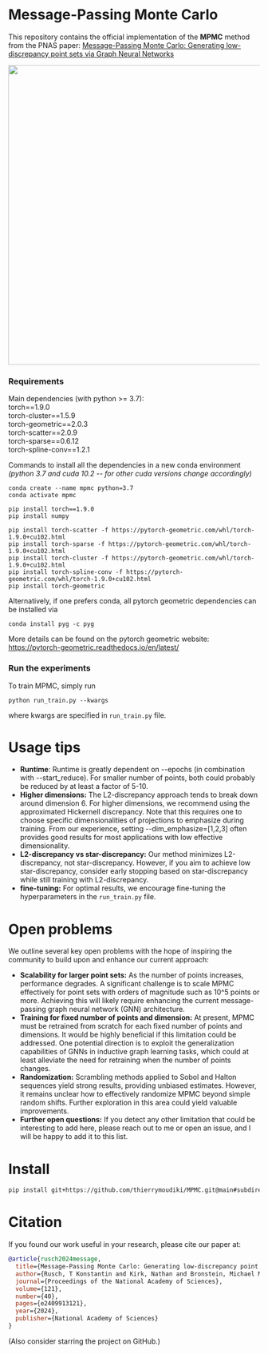 # Message-Passing Monte Carlo
This repository contains the official implementation of the **MPMC** method 
from the PNAS paper:
[Message-Passing Monte Carlo: Generating low-discrepancy point sets via Graph Neural Networks](https://arxiv.org/abs/2405.15059)

<p align="center">
<img align="middle" src="./imgs/MPMC_model.png" width="600" />
</p>

### Requirements
Main dependencies (with python >= 3.7):<br />
torch==1.9.0<br />
torch-cluster==1.5.9<br />
torch-geometric==2.0.3<br />
torch-scatter==2.0.9<br />
torch-sparse==0.6.12<br />
torch-spline-conv==1.2.1<br />

Commands to install all the dependencies in a new conda environment <br />
*(python 3.7 and cuda 10.2 -- for other cuda versions change accordingly)*
```
conda create --name mpmc python=3.7
conda activate mpmc

pip install torch==1.9.0
pip install numpy

pip install torch-scatter -f https://pytorch-geometric.com/whl/torch-1.9.0+cu102.html
pip install torch-sparse -f https://pytorch-geometric.com/whl/torch-1.9.0+cu102.html
pip install torch-cluster -f https://pytorch-geometric.com/whl/torch-1.9.0+cu102.html
pip install torch-spline-conv -f https://pytorch-geometric.com/whl/torch-1.9.0+cu102.html
pip install torch-geometric
```
Alternatively, if one prefers conda, all pytorch geometric dependencies can be installed via
```
conda install pyg -c pyg
```
More details can be found on the pytorch geometric website: https://pytorch-geometric.readthedocs.io/en/latest/
### Run the experiments
To train MPMC, simply run
```
python run_train.py --kwargs
```
where kwargs are specified in `run_train.py` file.

# Usage tips
* **Runtime**: Runtime is greatly dependent on --epochs (in combination with
--start_reduce). For smaller number of points, 
both could probably be reduced by at least a factor of 5-10.
* **Higher dimensions:** The L2-discrepancy approach tends to break down around dimension 6. 
For higher dimensions, we recommend using the approximated Hickernell discrepancy. Note that this requires one
to choose specific dimensionalities of projections to emphasize during training. 
From our experience, setting --dim_emphasize=[1,2,3] often 
provides good results for most applications with low effective dimensionality.
* **L2-discrepancy vs star-discrepancy:** Our method minimizes L2-discrepancy, not star-discrepancy. However, if 
you aim to achieve low star-discrepancy, consider early stopping based on star-discrepancy 
while still training with L2-discrepancy.
* **fine-tuning:** For optimal results, we encourage fine-tuning the 
hyperparameters in the `run_train.py` file.

# Open problems
We outline several key open problems with the hope of inspiring the community to 
build upon and enhance our current approach:
* **Scalability for larger point sets:** As the number of points 
increases, performance degrades. A significant challenge is to 
scale MPMC effectively for point sets 
with orders of magnitude such as 10^5 points or more. 
Achieving this will likely require enhancing the current 
message-passing graph neural network (GNN) architecture.
* **Training for fixed number of points and dimension:** At present, 
MPMC must be retrained from scratch for each fixed number of points 
and dimensions. It would be highly beneficial if this limitation 
could be addressed. One potential direction is to exploit the 
generalization capabilities of GNNs in inductive graph learning 
tasks, which could at least alleviate the need for retraining when 
the number of points changes.
* **Randomization:**  Scrambling methods applied to Sobol 
and Halton sequences yield strong results, providing unbiased 
estimates. However, it remains unclear how to effectively 
randomize MPMC beyond simple random shifts. 
Further exploration in this area could yield valuable improvements.
* **Further open questions:** If you detect any other limitation that could be interesting
to add here, please reach out to me or open an issue,
and I will be happy to add it to this list.

# Install 

```bash
pip install git+https://github.com/thierrymoudiki/MPMC.git@main#subdirectory=mpmc
```



# Citation
If you found our work useful in your research, please cite our paper at:
```bibtex
@article{rusch2024message,
  title={Message-Passing Monte Carlo: Generating low-discrepancy point sets via graph neural networks},
  author={Rusch, T Konstantin and Kirk, Nathan and Bronstein, Michael M and Lemieux, Christiane and Rus, Daniela},
  journal={Proceedings of the National Academy of Sciences},
  volume={121},
  number={40},
  pages={e2409913121},
  year={2024},
  publisher={National Academy of Sciences}
}
```
(Also consider starring the project on GitHub.)
